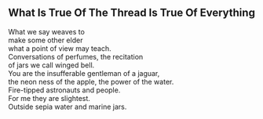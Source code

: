 What Is True Of The Thread Is True Of Everything
------------------------------------------------
What we say weaves to  
make some other elder  
what a point of view may teach.  
Conversations of perfumes, the recitation  
of jars we call winged bell.  
You are the insufferable gentleman of a jaguar,  
the neon ness of the apple, the power of the water.  
Fire-tipped astronauts and people.  
For me they are slightest.  
Outside sepia water and marine jars.  

